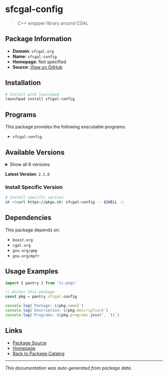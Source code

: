 # sfcgal-config

> C++ wrapper library around CGAL

## Package Information

- **Domain**: `sfcgal.org`
- **Name**: `sfcgal-config`
- **Homepage**: Not specified
- **Source**: [View on GitHub](https://github.com/pkgxdev/pantry/tree/main/projects/sfcgal.org/package.yml)

## Installation

```bash
# Install with launchpad
launchpad install sfcgal-config
```

## Programs

This package provides the following executable programs:

- `sfcgal-config`

## Available Versions

<details>
<summary>Show all 6 versions</summary>

- `2.1.0`, `2.0.0`, `1.5.2`, `1.5.1`, `1.5.0`
- `1.4.1`

</details>

**Latest Version**: `2.1.0`

### Install Specific Version

```bash
# Install specific version
sh <(curl https://pkgx.sh) sfcgal-config -- $SHELL -i
```

## Dependencies

This package depends on:

- `boost.org`
- `cgal.org`
- `gnu.org/gmp`
- `gnu.org/mpfr`

## Usage Examples

```typescript
import { pantry } from 'ts-pkgx'

// Access this package
const pkg = pantry.sfcgal-config

console.log(`Package: ${pkg.name}`)
console.log(`Description: ${pkg.description}`)
console.log(`Programs: ${pkg.programs.join(', ')}`)
```

## Links

- [Package Source](https://github.com/pkgxdev/pantry/tree/main/projects/sfcgal.org/package.yml)
- [Homepage](#)
- [Back to Package Catalog](../package-catalog.md)

---

*This documentation was auto-generated from package data.*
